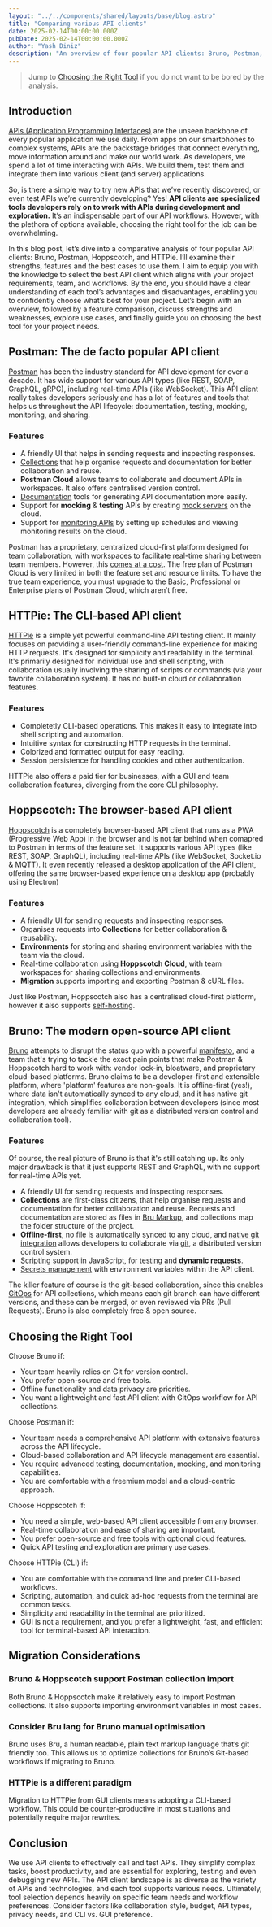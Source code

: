 ```yaml
---
layout: "../../components/shared/layouts/base/blog.astro"
title: "Comparing various API clients"
date: 2025-02-14T00:00:00.000Z
pubDate: 2025-02-14T00:00:00.000Z
author: "Yash Diniz"
description: "An overview of four popular API clients: Bruno, Postman, Hoppscotch, and HTTPie."
---
```


> Jump to [Choosing the Right Tool](#choosing-the-right-tool) if you do not want to be bored by the 
> analysis.

## Introduction

[APIs (Application Programming Interfaces)](https://aws.amazon.com/what-is/api/#:~:text=on%20your%20phone.-,What%20does%20API%20stand%20for%3F,of%20service%20between%20two%20applications.) are the unseen backbone of every popular application 
we use daily. From apps on our smartphones to complex systems, APIs are the backstage bridges 
that connect everything, move information around and make our world work. As developers, we spend
a lot of time interacting with APIs. We build them, test them and integrate them into various 
client (and server) applications. 

So, is there a simple way to try new APIs that we’ve recently discovered, or even test APIs we’re 
currently developing? Yes! **API clients are specialized tools developers rely on to work with APIs 
during development and exploration.** It’s an indispensable part of our API workflows. However, with 
the plethora of options available, choosing the right tool for the job can be overwhelming.

In this blog post, let’s dive into a comparative analysis of four popular API clients: Bruno, 
Postman, Hoppscotch, and HTTPie. I’ll examine their strengths, features and the best cases to 
use them. I aim to equip you with the knowledge to select the best API client which aligns with 
your project requirements, team, and workflows. By the end, you should have a clear understanding 
of each tool’s advantages and disadvantages, enabling you to confidently choose what’s best for 
your project. Let’s begin with an overview, followed by a feature comparison, discuss strengths 
and weaknesses, explore use cases, and finally guide you on choosing the best tool for your 
project needs.

## Postman: The de facto popular API client

[Postman](https://www.postman.com/) has been the industry standard for API development for over 
a decade. It has wide support for various API types (like REST, SOAP, GraphQL, gRPC), including 
real-time APIs (like WebSocket). This API client really takes developers seriously and has a lot of
features and tools that helps us throughout the API lifecycle: documentation, testing, mocking,
monitoring, and sharing.

### Features

- A friendly UI that helps in sending requests and inspecting responses.
- [Collections](https://learning.postman.com/docs/postman/collections/collections-overview/) that 
  help organise requests and documentation for better collaboration and reuse.
- **Postman Cloud** allows teams to collaborate and document APIs in workspaces. It also offers 
  centralised version control.
- [Documentation](https://learning.postman.com/docs/publishing-your-api/documenting-your-api/) tools
  for generating API documentation more easily.
- Support for **mocking** & **testing** APIs by creating [mock servers](https://learning.postman.com/docs/designing-and-developing-your-api/mocking-data/setting-up-mock/)
  on the cloud.
- Support for [monitoring APIs](https://learning.postman.com/docs/monitoring-your-api/intro-monitors/)
  by setting up schedules and viewing monitoring results on the cloud.

Postman has a proprietary, centralized cloud-first platform designed for team collaboration, with 
workspaces to facilitate real-time sharing between team members. However, this 
[comes at a cost](https://www.postman.com/pricing/). 
The free plan of Postman Cloud is very limited in both the feature set and resource limits. 
To have the true team experience, you must upgrade to the Basic, Professional or Enterprise plans 
of Postman Cloud, which aren’t free.

## HTTPie: The CLI-based API client

[HTTPie](https://httpie.io/) is a simple yet powerful command-line API testing client. It mainly
focuses on providing a user-friendly command-line experience for making HTTP requests. It's designed
for simplicity and readability in the terminal. It's primarily designed for individual use and shell
scripting, with collaboration usually involving the sharing of scripts or commands (via your favorite
collaboration system). It has no built-in cloud or collaboration features.

### Features

- Completetly CLI-based operations. This makes it easy to integrate into shell scripting and automation.
- Intuitive syntax for constructing HTTP requests in the terminal.
- Colorized and formatted output for easy reading.
- Session persistence for handling cookies and other authentication.

HTTPie also offers a paid tier for businesses, with a GUI and team collaboration features, diverging
from the core CLI philosophy.

## Hoppscotch: The browser-based API client

[Hoppscotch](https://hoppscotch.com/) is a completely browser-based API client that runs as a PWA 
(Progressive Web App) in the browser and is not far behind when comapred to Postman in terms of the 
feature set. It supports various API types (like REST, SOAP, GraphQL), including real-time APIs 
(like WebSocket, Socket.io & MQTT). It even recently released a desktop application of the API 
client, offering the same browser-based experience on a desktop app (probably using Electron)

### Features

- A friendly UI for sending requests and inspecting responses.
- Organises requests into **Collections** for better collaboration & reusability.
- **Environments** for storing and sharing environment variables with the team via the cloud.
- Real-time collaboration using **Hoppscotch Cloud**, with team workspaces for sharing collections
  and environments.
- **Migration** supports importing and exporting Postman & cURL files.

Just like Postman, Hoppscotch also has a centralised cloud-first platform, however it also supports
[self-hosting](https://docs.hoppscotch.io/documentation/self-host/getting-started).

## Bruno: The modern open-source API client

[Bruno](https://www.usebruno.com/) attempts to disrupt the status quo with a powerful 
[manifesto](https://docs.usebruno.com/introduction/manifesto), and a team that's trying to tackle
the exact pain points that make Postman & Hoppscotch hard to work with: vendor lock-in, bloatware,
and proprietary cloud-based platforms. Bruno claims to be a developer-first and extensible platform,
where 'platform' features are non-goals. It is offline-first (yes!), where data isn't automatically
synced to any cloud, and it has native git integration, which simplifies collaboration between
developers (since most developers are already familiar with git as a distributed version control
and collaboration tool).

### Features

Of course, the real picture of Bruno is that it's still catching up. Its only major drawback is that
it just supports REST and GraphQL, with no support for real-time APIs yet.

- A friendly UI for sending requests and inspecting responses.
- **Collections** are first-class citizens, that help organise requests and documentation for 
  better collaboration and reuse. Requests and documentation are stored as files in 
  [Bru Markup](https://docs.usebruno.com/bru-lang/overview), and collections map the folder 
  structure of the project.
- **Offline-first**, no file is automatically synced to any cloud, and 
  [native git integration](https://docs.usebruno.com/git-integration/overview) allows developers to
  collaborate via [git](https://git-scm.com/), a distributed version control system.
- [Scripting](https://docs.usebruno.com/testing/script/getting-started) support in JavaScript, for
  [testing](https://docs.usebruno.com/testing/tests/introduction) and **dynamic requests**.
- [Secrets management](https://docs.usebruno.com/secrets-management/overview) with environment 
  variables within the API client.

The killer feature of course is the git-based collaboration, since this enables 
[GitOps](https://about.gitlab.com/topics/gitops/) for API collections, which means each git branch
can have different versions, and these can be merged, or even reviewed via PRs (Pull Requests). 
Bruno is also completely free & open source. 

## Choosing the Right Tool

Choose Bruno if: 
- Your team heavily relies on Git for version control.
- You prefer open-source and free tools.
- Offline functionality and data privacy are priorities.
- You want a lightweight and fast API client with GitOps workflow for API collections.

Choose Postman if: 
- Your team needs a comprehensive API platform with extensive features across the API lifecycle.
- Cloud-based collaboration and API lifecycle management are essential.
- You require advanced testing, documentation, mocking, and monitoring capabilities.
- You are comfortable with a freemium model and a cloud-centric approach.

Choose Hoppscotch if: 
- You need a simple, web-based API client accessible from any browser.
- Real-time collaboration and ease of sharing are important.
- You prefer open-source and free tools with optional cloud features.
- Quick API testing and exploration are primary use cases.

Choose HTTPie (CLI) if: 
- You are comfortable with the command line and prefer CLI-based workflows.
- Scripting, automation, and quick ad-hoc requests from the terminal are common tasks.
- Simplicity and readability in the terminal are prioritized.
- GUI is not a requirement, and you prefer a lightweight, fast, and efficient tool for 
  terminal-based API interaction.

## Migration Considerations

### Bruno & Hoppscotch support Postman collection import
Both Bruno & Hoppscotch make it relatively easy to import Postman collections. It also supports 
importing environment variables in most cases.

### Consider Bru lang for Bruno manual optimisation
Bruno uses Bru, a human readable, plain text markup language that’s git friendly too. This allows
us to optimize collections for Bruno’s Git-based workflows if migrating to Bruno.

### HTTPie is a different paradigm
Migration to HTTPie from GUI clients means adopting a CLI-based workflow. This could be 
counter-productive in most situations and potentially require major rewrites.

## Conclusion

We use API clients to effectively call and test APIs. They simplify complex tasks, boost 
productivity, and are essential for exploring, testing and even debugging new APIs. The API 
client landscape is as diverse as the variety of APIs and technologies, and each tool supports 
various needs. Ultimately, tool selection depends heavily on specific team needs and workflow 
preferences. Consider factors like collaboration style, budget, API types, privacy needs, and 
CLI vs. GUI preference.
